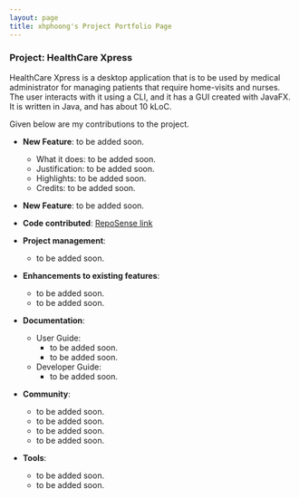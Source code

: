 ```yaml
---
layout: page
title: xhphoong's Project Portfolio Page
---
```


### Project: HealthCare Xpress

HealthCare Xpress is a desktop application that is to be used by medical administrator for managing patients that require home-visits and nurses. The user interacts with it using a CLI, and it has a GUI created with JavaFX. It is written in Java, and has about 10 kLoC.

Given below are my contributions to the project.

* **New Feature**: to be added soon.
    * What it does: to be added soon.
    * Justification: to be added soon.
    * Highlights: to be added soon.
    * Credits: to be added soon.

* **New Feature**: to be added soon.

* **Code contributed**: [RepoSense link](https://nus-cs2103-ay2223s1.github.io/tp-dashboard/?search=xhphoong&breakdown=true)

* **Project management**:
    * to be added soon.

* **Enhancements to existing features**:
    * to be added soon.
    * to be added soon.

* **Documentation**:
    * User Guide:
        * to be added soon.
        * to be added soon.
    * Developer Guide:
        * to be added soon.

* **Community**:
    * to be added soon.
    * to be added soon.
    * to be added soon.
    * to be added soon.

* **Tools**:
    * to be added soon.
    * to be added soon.



